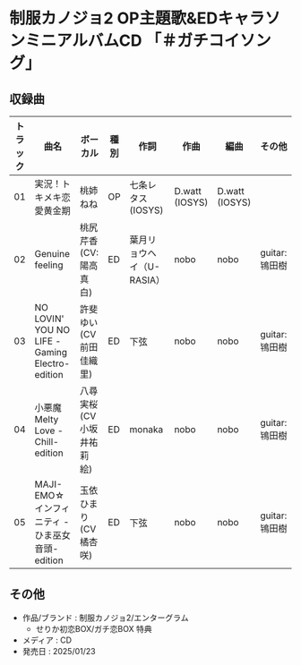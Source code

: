 # 制服カノジョ2 OP主題歌&EDキャラソンミニアルバムCD 「＃ガチコイソング」

## 収録曲

| トラック | 曲名 | ボーカル | 種別 | 作詞 | 作曲 | 編曲 | その他 |
|---|---|---|---|---|---|---|---|
| 01 | 実況！トキメキ恋愛黄金期 | 桃姉ねね | OP | 七条レタス (IOSYS) | D.watt (IOSYS) | D.watt (IOSYS) | |
| 02 | Genuine feeling | 桃尻芹香 (CV: 陽高真白) | ED | 葉月リョウヘイ（U-RASIA） | nobo | nobo | guitar: 鴇田樹 |
| 03 | NO LOVIN' YOU NO LIFE -Gaming Electro- edition | 許斐ゆい(CV前田佳織里) | ED | 下弦 | nobo | nobo | guitar: 鴇田樹 |
| 04 | 小悪魔Melty Love -Chill- edition | 八尋実桜(CV小坂井祐莉絵) | ED | monaka | nobo | nobo | guitar: 鴇田樹 |
| 05 | MAJI-EMO☆インフィニティ -ひま巫女音頭- edition | 玉依ひまり(CV橘杏咲) | ED | 下弦 | nobo | nobo | guitar: 鴇田樹 |

## その他

- 作品/ブランド : 制服カノジョ2/エンターグラム
    - せりか初恋BOX/ガチ恋BOX 特典
- メディア : CD
- 発売日 : 2025/01/23

